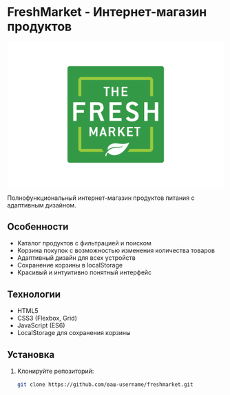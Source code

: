 # FreshMarket - Интернет-магазин продуктов

![FreshMarket Logo](images/logo.png)

Полнофункциональный интернет-магазин продуктов питания с адаптивным дизайном.

## Особенности

- Каталог продуктов с фильтрацией и поиском
- Корзина покупок с возможностью изменения количества товаров
- Адаптивный дизайн для всех устройств
- Сохранение корзины в localStorage
- Красивый и интуитивно понятный интерфейс

## Технологии

- HTML5
- CSS3 (Flexbox, Grid)
- JavaScript (ES6)
- LocalStorage для сохранения корзины

## Установка

1. Клонируйте репозиторий:
   ```bash
   git clone https://github.com/ваш-username/freshmarket.git